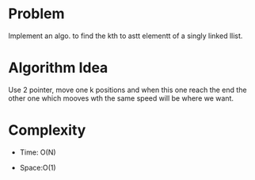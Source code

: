 # Problem

Implement an algo. to find the kth to astt elementt of a singly linked llist.

# Algorithm Idea

Use 2 pointer, move one k positions and when this one reach the end the other one which mooves wth the same speed will be where we want.

# Complexity

- Time: O(N)

- Space:O(1)
